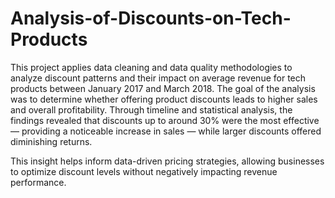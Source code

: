 # Analysis-of-Discounts-on-Tech-Products
This project applies data cleaning and data quality methodologies to analyze discount patterns and their impact on average revenue for tech products between January 2017 and March 2018.
The goal of the analysis was to determine whether offering product discounts leads to higher sales and overall profitability. Through timeline and statistical analysis, the findings revealed that discounts up to around 30% were the most effective — providing a noticeable increase in sales — while larger discounts offered diminishing returns.

This insight helps inform data-driven pricing strategies, allowing businesses to optimize discount levels without negatively impacting revenue performance.
